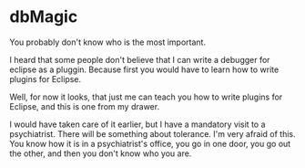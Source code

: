 # dbMagic


You probably don't know who is the most important.

I heard that some people don't believe that I can write a debugger for eclipse as a pluggin.
Because first you would have to learn how to write plugins for Eclipse.

Well, for now it looks, that just me can teach you how to write plugins for Eclipse, and this is one from my drawer.

I would have taken care of it earlier, but I have a mandatory visit to a psychiatrist.
There will be something about tolerance.
I'm very afraid of this.
You know how it is in a psychiatrist's office, you go in one door, you go out the other, and then you don't know who you are.

